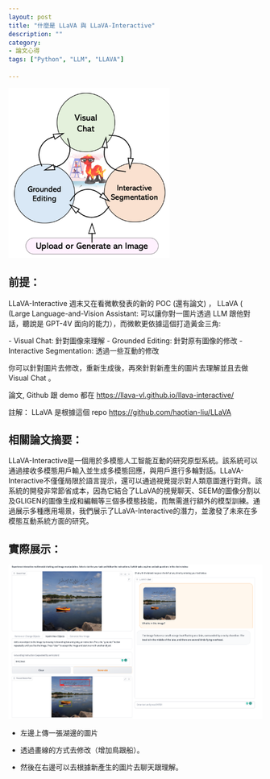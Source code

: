 ```yaml
---
layout: post
title: "什麼是 LLaVA 與 LLaVA-Interactive"
description: ""
category: 
- 論文心得
tags: ["Python", "LLM", "LLAVA"]

---
```




<img src="../images/2022/llava_interactive_workflow.png" alt="img" style="zoom:33%;" />

## 前提：

LLaVA-Interactive
週末又在看微軟發表的新的 POC (還有論文) ， LLaVA ( (Large Language-and-Vision Assistant: 可以讓你對一圖片透過 LLM 跟他對話，聽說是 GPT-4V 面向的能力），而微軟更依據這個打造黃金三角:

\- Visual Chat: 針對圖像來理解
\- Grounded Editing: 針對原有圖像的修改
\- Interactive Segmentation:  透過一些互動的修改

你可以針對圖片去修改，重新生成後，再來針對新產生的圖片去理解並且去做 Visual Chat 。

論文, Github 跟 demo 都在
https://llava-vl.github.io/llava-interactive/

註解： LLaVA 是根據這個 repo 
https://github.com/haotian-liu/LLaVA



## 相關論文摘要：

LLaVA-Interactive是一個用於多模態人工智能互動的研究原型系統。該系統可以通過接收多模態用戶輸入並生成多模態回應，與用戶進行多輪對話。LLaVA-Interactive不僅僅局限於語言提示，還可以通過視覺提示對人類意圖進行對齊。該系統的開發非常節省成本，因為它結合了LLaVA的視覺聊天、SEEM的圖像分割以及GLIGEN的圖像生成和編輯等三個多模態技能，而無需進行額外的模型訓練。通過展示多種應用場景，我們展示了LLaVA-Interactive的潛力，並激發了未來在多模態互動系統方面的研究。



## 實際展示：

![image-20231103215916067](../images/2022/image-20231103215916067.png)

- 左邊上傳一張湖邊的圖片

- 透過畫線的方式去修改（增加鳥跟船）。

- 然後在右邊可以去根據新產生的圖片去聊天跟理解。



